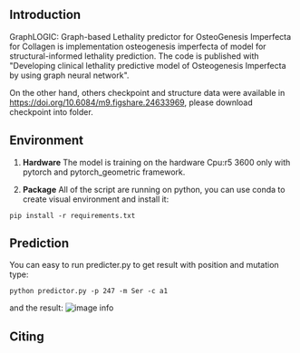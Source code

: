## Introduction
GraphLOGIC: Graph-based Lethality predictor for OsteoGenesis Imperfecta for Collagen is implementation osteogenesis imperfecta of model for structural-informed lethality prediction. The code is published with "Developing clinical lethality predictive model of Osteogenesis Imperfecta by using graph neural network".

On the other hand, others checkpoint and structure data were available in https://doi.org/10.6084/m9.figshare.24633969, please download checkpoint into folder.

## Environment

1. **Hardware**
The model is training on the hardware Cpu:r5 3600 only with pytorch and pytorch_geometric framework.

2. **Package**
All of the script are running on python, you can use conda to create visual environment and install it:
```
pip install -r requirements.txt  
```

## Prediction

You can easy to run predicter.py to get result with position and mutation type:
```
python predictor.py -p 247 -m Ser -c a1
```
and the result:
![image info](./figure/image.png)

## Citing

